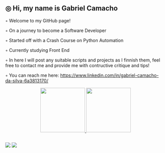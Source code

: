 ##  ◎ Hi, my name is Gabriel Camacho 

 ◦ Welcome to my GitHub page!

 ◦ On a journey to become a Software Developer

 ◦ Started off with a Crash Course on Python Automation
 
 ◦ Currently studying Front End

 ◦ In here I will post any suitable scripts and projects as I finnish them, feel free to contact me and provide me with contructive critique and tips!


 ◦ You can reach me here: https://www.linkedin.com/in/gabriel-camacho-da-silva-6a3813170/

<div align="center">
  <a href="https://github.com/GabrielCamacho99">
  <img height="140em" src="https://github-readme-stats.vercel.app/api?username=GabrielCamacho99&show_icons=true&theme=dark&include_all_commits=true&count_private=true"/>
  <img height="140em" src="https://github-readme-stats.vercel.app/api/top-langs/?username=GabrielCamacho99&layout=compact&langs_count=7&theme=dark"/>     
</div>


##

<div>
   <a href="https://www.linkedin.com/in/gabriel-camacho-da-silva-6a3813170/" target="_blank"><img src="https://img.shields.io/badge/-LinkedIn-%230077B5?style=for-the-badge&logo=linkedin&logoColor=white" target="_blank"></a>
   <a href = "mailto:gabriel31299@gmail.com"><img src="https://img.shields.io/badge/Gmail-D14836?style=for-the-badge&logo=gmail&logoColor=white" target="_blank"></a>
</div>
